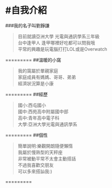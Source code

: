 #自我介紹
=========
###我的名子叫劉錚謙
>目前就讀亞洲大學 光電與通訊學系三年級 <br />
>台中逢甲人 逢甲哪裡好吃都可以問我哦 <br />
>平常的興趣是玩電腦打打LOL或是Overwatch <br />

=========
##溫暖的小窩
>我的窩屬於單親家庭<br />
>家庭成員有媽媽、哥哥、弟弟<br />
>經濟狀況算是小康<br />

=========
##經歷
>國小:西屯國小<br />
>國中:西苑高中附屬國中部<br />
>高中:青年高中電子科<br />
>大學:亞洲大學光電與通訊學系<br />

=========
##個性
>簡單說明:樂觀開朗隨便懶惰<br />
>我屬於慢熟型的天秤座<br />
>非常被動平常不太會主動搭話<br />
>不過我喜歡交朋友<br />
>可以多來搭訕我:)<br />

=========
